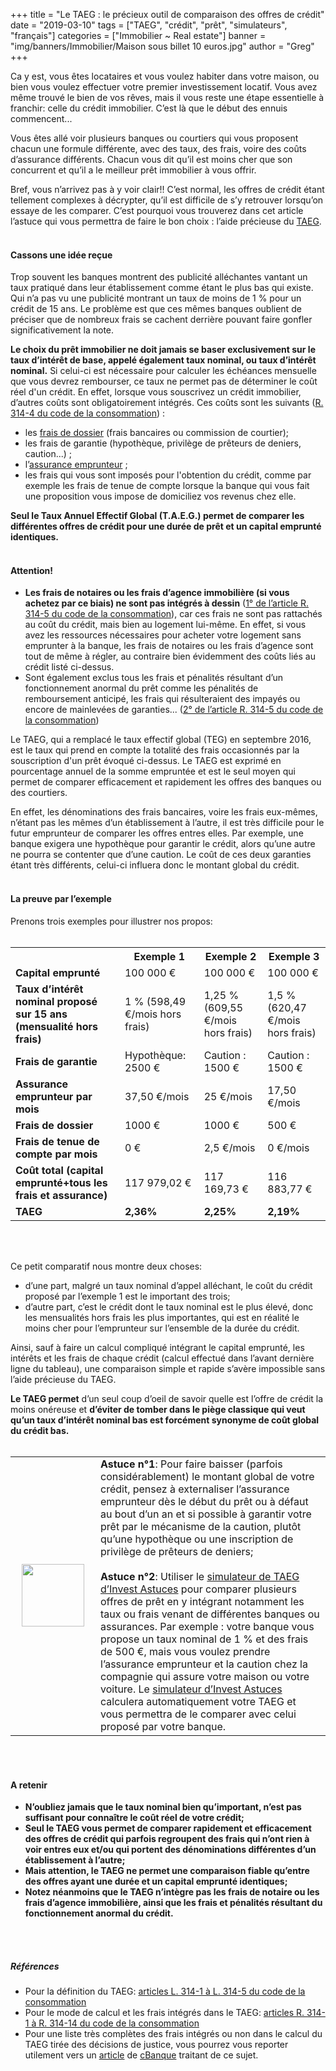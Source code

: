 +++
title = "Le TAEG : le précieux outil de comparaison des offres de crédit"
date = "2019-03-10"
tags = ["TAEG", "crédit", "prêt", "simulateurs", "français"]
categories = ["Immobilier ~ Real estate"]
banner = "img/banners/Immobilier/Maison sous billet 10 euros.jpg"
author = "Greg"
+++

Ca y est, vous êtes locataires et vous voulez habiter dans votre maison, ou bien vous voulez effectuer votre premier investissement locatif. Vous avez même trouvé le bien de vos rêves, mais il vous reste une étape essentielle à franchir: celle du crédit immobilier. C’est là que le début des ennuis commencent...

Vous êtes allé voir plusieurs banques ou courtiers qui vous proposent chacun une formule différente, avec des taux, des frais, voire des coûts d’assurance différents. Chacun vous dit qu’il est moins cher que son concurrent et qu’il a le meilleur prêt immobilier à vous offrir.

Bref, vous n’arrivez pas à y voir clair!! C’est normal, les offres de crédit étant tellement complexes à décrypter, qu’il est difficile de s’y retrouver lorsqu’on essaye de les comparer.
C’est pourquoi vous trouverez dans cet article l’astuce qui vous permettra de faire le bon choix : l’aide précieuse du [TAEG](https://investastuces.com/glossaire/#TAEG).
<br>
<br>

#### Cassons une idée reçue

Trop souvent les banques montrent des publicité alléchantes vantant un taux pratiqué dans leur établissement comme étant le plus bas qui existe. Qui n’a pas vu une publicité montrant un taux de moins de 1 % pour un crédit de 15 ans. Le problème est que ces mêmes banques oublient de préciser que de nombreux frais se cachent derrière pouvant faire gonfler significativement la note.

**Le choix du prêt immobilier ne doit jamais se baser exclusivement sur le taux d’intérêt de base, appelé également taux nominal, ou taux d’intérêt nominal.** Si celui-ci est nécessaire pour calculer les échéances mensuelle que vous devrez rembourser, ce taux ne permet pas de déterminer le coût réel d'un crédit. En effet, lorsque vous souscrivez un crédit immobilier, d’autres coûts sont obligatoirement intégrés. Ces coûts sont les suivants ([R. 314-4 du code de la consommation](https://www.legifrance.gouv.fr/affichCodeArticle.do?idArticle=LEGIARTI000032807610&cidTexte=LEGITEXT000006069565&dateTexte=20161001)) :  

- les [frais de dossier](https://investastuces.com/glossaire/#fraisdedossier) (frais bancaires ou commission de courtier);
- les frais de garantie (hypothèque, privilège de prêteurs de deniers, caution...) ;
- l’[assurance emprunteur](https://investastuces.com/glossaire/#assuranceemprunteur) ;
- les frais qui vous sont imposés pour l'obtention du crédit, comme par exemple les frais de tenue de compte lorsque la banque qui vous fait une proposition vous impose de domiciliez vos revenus chez elle. 

**Seul le Taux Annuel Effectif Global (T.A.E.G.) permet de comparer les différentes offres de crédit pour une durée de prêt et un capital emprunté identiques.**
<br>
<br>

#### Attention! 

- **Les frais de notaires ou les frais d’agence immobilière (si vous achetez par ce biais) ne sont pas intégrés à dessin** ([1° de l’article R. 314-5 du code de la consommation](https://www.legifrance.gouv.fr/affichCodeArticle.do?cidTexte=LEGITEXT000006069565&idArticle=LEGIARTI000032807612)), car ces frais ne sont pas rattachés au coût du crédit, mais bien au logement lui-même. En effet, si vous avez les ressources nécessaires pour acheter votre logement sans emprunter à la banque, les frais de notaires ou les frais d’agence sont tout de même à régler, au contraire bien évidemment des coûts liés au crédit listé ci-dessus.
- Sont également exclus tous les frais et pénalités résultant d’un fonctionnement anormal du prêt comme les pénalités de remboursement anticipé, les frais qui résulteraient des impayés ou encore de mainlevées de garanties... ([2° de l’article R. 314-5 du code de la consommation](https://www.legifrance.gouv.fr/affichCodeArticle.do?cidTexte=LEGITEXT000006069565&idArticle=LEGIARTI000032807612))


Le TAEG, qui a remplacé le taux effectif global (TEG) en septembre 2016, est le taux qui prend en compte la totalité des frais occasionnés par la souscription d'un prêt évoqué ci-dessus. Le TAEG est exprimé en pourcentage annuel de la somme empruntée et est le seul moyen qui permet de comparer efficacement et rapidement les offres des banques ou des courtiers.

En effet, les dénominations des frais bancaires, voire les frais eux-mêmes, n’étant pas les mêmes d’un établissement à l’autre, il est très difficile pour le futur emprunteur de comparer les offres entres elles. Par exemple, une banque exigera une hypothèque pour garantir le crédit, alors qu’une autre ne pourra se contenter que d’une caution. Le coût de ces deux garanties étant très différents, celui-ci influera donc le montant global du crédit.
<br>
<br>

#### La preuve par l’exemple
Prenons trois exemples pour illustrer nos propos: 
<br>
<br>

<table class="hoverTable">
  <tr>
    <th></th>
    <th>Exemple 1</th> 
    <th>Exemple 2</th>
    <th>Exemple 3</th>

  </tr>
  <tr>
    <td><b>Capital emprunté</b></td>
    <td>100 000 €</td> 
    <td>100 000 €</td>
    <td>100 000 €</td>
  </tr>
    <tr>
    <td><b>Taux d’intérêt nominal proposé sur 15 ans (mensualité hors frais)</b>
</td>
    <td>1 % (598,49 €/mois hors frais)
</td> 
    <td>1,25 % (609,55 €/mois hors frais) </td>
    <td>1,5 % (620,47 €/mois hors frais)
</td>
  </tr>
   <tr>
    <td><b>Frais de garantie</b></td>
    <td>Hypothèque: 2500 €</td> 
    <td>Caution : 1500 €</td>
    <td>Caution : 1500 €</td>
  </tr>
     <tr>
    <td><b>Assurance emprunteur par mois</b></td>
    <td>37,50 €/mois</td> 
    <td>25 €/mois</td>
    <td>17,50 €/mois</td>
  </tr>
       <tr>
    <td><b>Frais de dossier</b></td>
    <td>1000 €</td> 
    <td>1000 €</td>
    <td>500 €</td>
  </tr>
         <tr>
    <td><b>Frais de tenue de compte par mois</b></td>
    <td>0 €</td> 
    <td>2,5 €/mois</td>
    <td>0 €/mois</td>
  </tr>
           <tr>
    <td><b>Coût total (capital emprunté+tous les frais et assurance)</b></td>
    <td>117 979,02 €</td> 
    <td>117 169,73 €</td>
    <td>116 883,77 €</td>
  </tr>
             <tr>
    <td><b>TAEG</b></td>
    <td><b>2,36%</b></td> 
    <td><b>2,25%</b></td>
    <td><b>2,19%</b></td>
  </tr>
</table>
<br>
<br>

Ce petit comparatif nous montre deux choses:  

- d’une part, malgré un taux nominal d’appel alléchant, le coût du crédit proposé par l’exemple 1 est le important des trois;  
- d’autre part, c’est le crédit dont le taux nominal est le plus élevé, donc les mensualités hors frais les plus importantes, qui est en réalité le moins cher pour l’emprunteur sur l’ensemble de la durée du crédit. 

Ainsi, sauf à faire un calcul compliqué intégrant le capital emprunté, les intérêts et les frais de chaque crédit (calcul effectué dans l’avant dernière ligne du tableau), une comparaison simple et rapide s’avère impossible sans l’aide précieuse du TAEG. 

<b>Le TAEG permet</b> d’un seul coup d’oeil de savoir quelle est l’offre de crédit la moins onéreuse et <b>d’éviter de tomber dans le piège classique qui veut qu’un taux d’intérêt nominal bas est forcément synonyme de coût global du crédit bas.</b>
<br>
<br>

<table class="hoverTable">
<tr>
</tr>
<tr>
<td> <img src="/img/Investastuces-lightbulb-plural.png" align="center" style="width:100px;" hspace="10"/>
<td>  <b>Astuce n°1</b>: Pour faire baisser (parfois considérablement) le montant global de votre crédit, pensez à externaliser l’assurance emprunteur dès le début du prêt ou à défaut au bout d’un an et si possible à garantir votre prêt par le mécanisme de la caution, plutôt qu’une hypothèque ou une inscription de privilège de prêteurs de deniers; 
 <br>
 <br>
<b>Astuce n°2</b>: Utiliser le <a href="https://investastuces.com/simulateurs">simulateur de TAEG d’Invest Astuces</a> pour comparer plusieurs offres de prêt en y intégrant notamment les taux ou frais venant de différentes banques ou assurances. Par exemple : votre banque vous propose un taux nominal de 1 % et des frais de 500 €, mais vous voulez prendre l’assurance emprunteur et la caution chez la compagnie qui assure votre maison ou votre voiture. Le <a href="https://investastuces.com/simulateurs">simulateur d’Invest Astuces</a> calculera automatiquement votre TAEG et vous permettra de le comparer avec celui proposé par votre banque.
</tr>
</table>

<br>
<br>

#### A retenir

- **N’oubliez jamais que le taux nominal bien qu’important, n’est pas suffisant pour connaître le coût réel de votre crédit;**
- **Seul le TAEG vous permet de comparer rapidement et efficacement des offres de crédit qui parfois regroupent des frais qui n’ont rien à voir entres eux et/ou qui portent des dénominations différentes d’un établissement à l’autre;** 
- **Mais attention, le TAEG ne permet une comparaison fiable qu’entre des offres ayant une durée et un capital emprunté identiques;**
- **Notez néanmoins que le TAEG n’intègre pas les frais de notaire ou les frais d’agence immobilière, ainsi que les frais et pénalités résultant du fonctionnement anormal du crédit.**
<br>
<br>

##### Références  

- Pour la définition du TAEG: [articles L. 314-1 à L. 314-5 du code de la consommation](https://www.legifrance.gouv.fr/affichCodeArticle.do?cidTexte=LEGITEXT000006069565&idArticle=LEGIARTI000032303351)
- Pour le mode de calcul et les frais intégrés dans le TAEG: [articles R. 314-1 à R. 314-14 du code de la consommation](https://www.legifrance.gouv.fr/affichCodeArticle.do?cidTexte=LEGITEXT000006069565&idArticle=LEGIARTI000032807604&dateTexte=&categorieLien=cid)
- Pour une liste très complètes des frais intégrés ou non dans le calcul du TAEG tirée des décisions de justice, vous pourrez vous reporter utilement vers un [article](https://www.cbanque.com/credit/teg-jurisprudence.php) de [cBanque](https://www.cbanque.com/) traitant de ce sujet.
